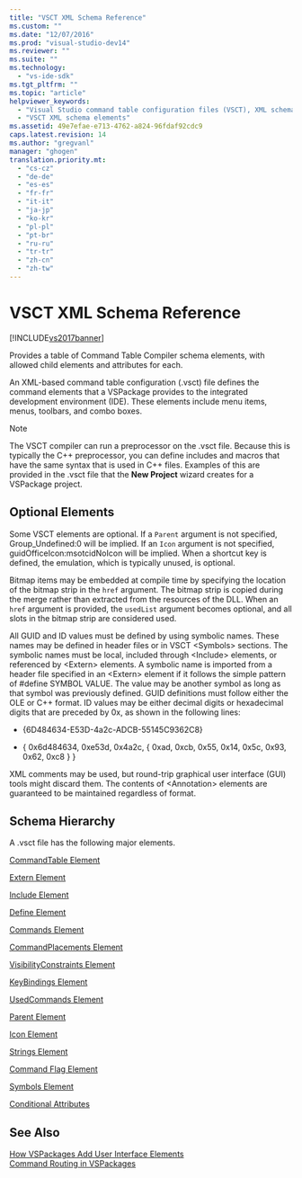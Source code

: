 ```yaml
---
title: "VSCT XML Schema Reference"
ms.custom: ""
ms.date: "12/07/2016"
ms.prod: "visual-studio-dev14"
ms.reviewer: ""
ms.suite: ""
ms.technology: 
  - "vs-ide-sdk"
ms.tgt_pltfrm: ""
ms.topic: "article"
helpviewer_keywords: 
  - "Visual Studio command table configuration files (VSCT), XML schema"
  - "VSCT XML schema elements"
ms.assetid: 49e7efae-e713-4762-a824-96fdaf92cdc9
caps.latest.revision: 14
ms.author: "gregvanl"
manager: "ghogen"
translation.priority.mt: 
  - "cs-cz"
  - "de-de"
  - "es-es"
  - "fr-fr"
  - "it-it"
  - "ja-jp"
  - "ko-kr"
  - "pl-pl"
  - "pt-br"
  - "ru-ru"
  - "tr-tr"
  - "zh-cn"
  - "zh-tw"
---
```

# VSCT XML Schema Reference
[!INCLUDE[vs2017banner](../code-quality/includes/vs2017banner.md)]

Provides a table of Command Table Compiler schema elements, with allowed child elements and attributes for each.  
  
 An XML-based command table configuration (.vsct) file defines the command elements that a VSPackage provides to the integrated development environment (IDE). These elements include menu items, menus, toolbars, and combo boxes.  
  
> [!NOTE]
>  The VSCT compiler can run a preprocessor on the .vsct file. Because this is typically the C++ preprocessor, you can define includes and macros that have the same syntax that is used in C++ files. Examples of this are provided in the .vsct file that the **New Project** wizard creates for a VSPackage project.  
  
## Optional Elements  
 Some VSCT elements are optional. If a `Parent` argument is not specified, Group_Undefined:0 will be implied. If an `Icon` argument is not specified, guidOfficeIcon:msotcidNoIcon will be implied. When a shortcut key is defined, the emulation, which is typically unused, is optional.  
  
 Bitmap items may be embedded at compile time by specifying the location of the bitmap strip in the `href` argument. The bitmap strip is copied during the merge rather than extracted from the resources of the DLL. When an `href` argument is provided, the `usedList` argument becomes optional, and all slots in the bitmap strip are considered used.  
  
 All GUID and ID values must be defined by using symbolic names. These names may be defined in header files or in VSCT \<Symbols> sections. The symbolic names must be local, included through \<Include> elements, or referenced by \<Extern> elements. A symbolic name is imported from a header file specified in an \<Extern> element if it follows the simple pattern of #define SYMBOL   VALUE. The value may be another symbol as long as that symbol was previously defined. GUID definitions must follow either the OLE or C++ format. ID values may be either decimal digits or hexadecimal digits that are preceded by 0x, as shown in the following lines:  
  
-   {6D484634-E53D-4a2c-ADCB-55145C9362C8}  
  
-   { 0x6d484634, 0xe53d, 0x4a2c, { 0xad, 0xcb, 0x55, 0x14, 0x5c, 0x93, 0x62, 0xc8 } }  
  
 XML comments may be used, but round-trip graphical user interface (GUI) tools might discard them. The contents of \<Annotation> elements are guaranteed to be maintained regardless of format.  
  
## Schema Hierarchy  
 A .vsct file has the following major elements.  
  
 [CommandTable Element](../extensibility/commandtable-element.md)  
  
 [Extern Element](../extensibility/extern-element.md)  
  
 [Include Element](../extensibility/include-element.md)  
  
 [Define Element](../extensibility/define-element.md)  
  
 [Commands Element](../extensibility/commands-element.md)  
  
 [CommandPlacements Element](../extensibility/commandplacements-element.md)  
  
 [VisibilityConstraints Element](../extensibility/visibilityconstraints-element.md)  
  
 [KeyBindings Element](../extensibility/keybindings-element.md)  
  
 [UsedCommands Element](../extensibility/usedcommands-element.md)  
  
 [Parent Element](../extensibility/parent-element.md)  
  
 [Icon Element](../extensibility/icon-element.md)  
  
 [Strings Element](../extensibility/strings-element.md)  
  
 [Command Flag Element](../extensibility/command-flag-element.md)  
  
 [Symbols Element](../extensibility/symbols-element.md)  
  
 [Conditional Attributes](../extensibility/vsct-xml-schema-conditional-attributes.md)  
  
## See Also  
 [How VSPackages Add User Interface Elements](../extensibility/internals/how-vspackages-add-user-interface-elements.md)   
 [Command Routing in VSPackages](../extensibility/internals/command-routing-in-vspackages.md)